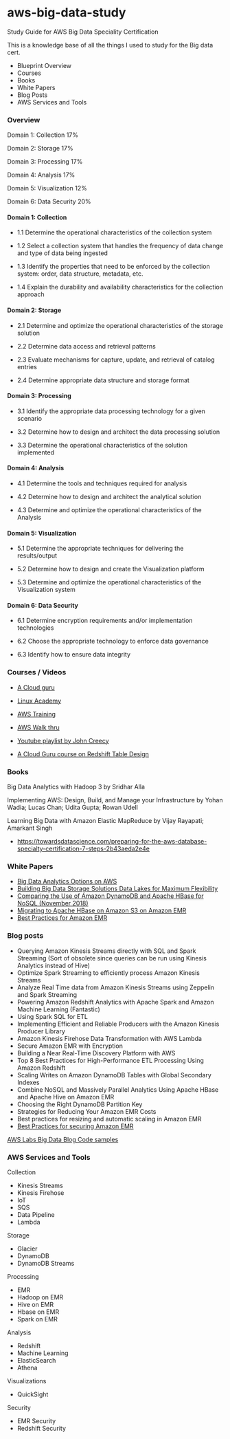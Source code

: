 # aws-big-data-study
Study Guide for AWS Big Data Speciality Certification

This is a knowledge base of all the things I used to study for the Big data cert. 


* Blueprint Overview
* Courses
* Books 
* White Papers
* Blog Posts
* AWS Services and Tools


### Overview 

Domain 1: Collection 17%

Domain 2: Storage 17%
 
Domain 3: Processing 17%

Domain 4: Analysis 17%

Domain 5: Visualization 12%

Domain 6: Data Security 20%


#### Domain 1: Collection

* 1.1 Determine the operational characteristics of the collection system

* 1.2 Select a collection system that handles the frequency of data change and type of data being ingested

* 1.3 Identify the properties that need to be enforced by the collection system: order, data structure,
metadata, etc.

* 1.4 Explain the durability and availability characteristics for the collection approach

#### Domain 2: Storage

* 2.1 Determine and optimize the operational characteristics of the storage solution

* 2.2 Determine data access and retrieval patterns

* 2.3 Evaluate mechanisms for capture, update, and retrieval of catalog entries

* 2.4 Determine appropriate data structure and storage format 

#### Domain 3: Processing
* 3.1 Identify the appropriate data processing technology for a given scenario

* 3.2 Determine how to design and architect the data processing solution

* 3.3 Determine the operational characteristics of the solution implemented

#### Domain 4: Analysis

* 4.1 Determine the tools and techniques required for analysis

* 4.2 Determine how to design and architect the analytical solution

* 4.3 Determine and optimize the operational characteristics of the Analysis

#### Domain 5: Visualization

* 5.1 Determine the appropriate techniques for delivering the results/output

* 5.2 Determine how to design and create the Visualization platform

* 5.3 Determine and optimize the operational characteristics of the Visualization system

#### Domain 6: Data Security

* 6.1 Determine encryption requirements and/or implementation technologies

* 6.2 Choose the appropriate technology to enforce data governance

* 6.3 Identify how to ensure data integrity

### Courses / Videos

* [A Cloud guru](https://learn.acloud.guru/course/aws-certified-big-data-specialty/dashboard)

* [Linux Academy](https://linuxacademy.com/course/aws-certified-big-data-specialty-course/)

* [AWS Training](https://aws.amazon.com/training/course-descriptions/bigdata-fundamentals/)

* [AWS Walk thru](https://aws.amazon.com/getting-started/use-cases/big-data/)

* [Youtube playlist by John Creecy](https://www.youtube.com/playlist?list=PLlp-qT09uTBcoMpiQkpO-G8GsHOVWyfV0.)

* [A Cloud Guru course on Redshift Table Design](https://acloud.guru/learn/aws-redshift-table-design)



### Books 

Big Data Analytics with Hadoop 3 by Sridhar Alla

Implementing AWS: Design, Build, and Manage your Infrastructure by Yohan Wadia; Lucas Chan; Udita Gupta; Rowan Udell

Learning Big Data with Amazon Elastic MapReduce by Vijay Rayapati; Amarkant Singh

- https://towardsdatascience.com/preparing-for-the-aws-database-specialty-certification-7-steps-2b43aeda2e4e

### White Papers

* [Big Data Analytics Options on AWS](https://d1.awsstatic.com/whitepapers/Big_Data_Analytics_Options_on_AWS.pdf)
* [Building Big Data Storage Solutions Data Lakes for Maximum Flexibility](https://d1.awsstatic.com/whitepapers/Storage/data-lake-on-aws.pdf)
* [Comparing the Use of Amazon DynamoDB and Apache HBase for NoSQL (November 2018)](https://d1.awsstatic.com/whitepapers/AWS_Comparing_the_Use_of_DynamoDB_and_HBase_for_NoSQL.pdf)
* [Migrating to Apache HBase on Amazon S3 on Amazon EMR](https://d1.awsstatic.com/whitepapers/Migrating_to_Apache_Hbase_on_Amazon_S3_on_Amazon_EMR.pdf)
* [Best Practices for Amazon EMR](https://d0.awsstatic.com/whitepapers/aws-amazon-emr-best-practices.pdf)

### Blog posts

* Querying Amazon Kinesis Streams directly with SQL and Spark Streaming (Sort of obsolete since queries can be run using Kinesis Analytics instead of Hive)
* Optimize Spark Streaming to efficiently process Amazon Kinesis Streams
* Analyze Real Time data from Amazon Kinesis Streams using Zeppelin and Spark Streaming
* Powering Amazon Redshift Analytics with Apache Spark and Amazon Machine Learning (Fantastic)
* Using Spark SQL for ETL
* Implementing Efficient and Reliable Producers with the Amazon Kinesis Producer Library
* Amazon Kinesis Firehose Data Transformation with AWS Lambda
* Secure Amazon EMR with Encryption
* Building a Near Real-Time Discovery Platform with AWS
* Top 8 Best Practices for High-Performance ETL Processing Using Amazon Redshift
* Scaling Writes on Amazon DynamoDB Tables with Global Secondary Indexes
* Combine NoSQL and Massively Parallel Analytics Using Apache HBase and Apache Hive on Amazon EMR
* Choosing the Right DynamoDB Partition Key
* Strategies for Reducing Your Amazon EMR Costs
* Best practices for resizing and automatic scaling in Amazon EMR
* [Best Practices for securing Amazon EMR ](https://aws.amazon.com/blogs/big-data/best-practices-for-securing-amazon-emr/)

[AWS Labs Big Data Blog Code samples](https://github.com/aws-samples/aws-big-data-blog)


### AWS Services and Tools

Collection

* Kinesis Streams
* Kinesis Firehose
* IoT
* SQS
* Data Pipeline
* Lambda

Storage 

* Glacier
* DynamoDB
* DynamoDB Streams

Processing

* EMR
* Hadoop on EMR
* Hive on EMR
* Hbase on EMR
* Spark on EMR

Analysis
* Redshift
* Machine Learning
* ElasticSearch
* Athena

Visualizations
*  QuickSight

Security
* EMR Security
* Redshift Security






